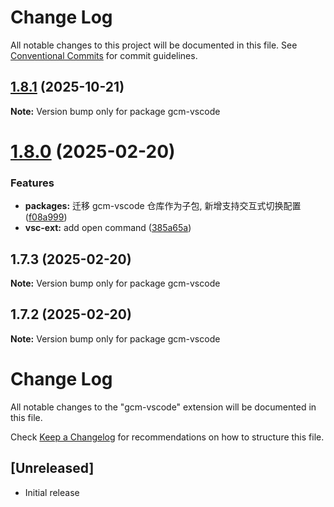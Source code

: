 # Change Log

All notable changes to this project will be documented in this file.
See [Conventional Commits](https://conventionalcommits.org) for commit guidelines.

## [1.8.1](https://github.com/lexmin0412/git-config-manager/compare/v1.8.0...v1.8.1) (2025-10-21)

**Note:** Version bump only for package gcm-vscode





# [1.8.0](https://github.com/lexmin0412/git-config-manager/compare/v1.7.1...v1.8.0) (2025-02-20)


### Features

* **packages:** 迁移 gcm-vscode 仓库作为子包, 新增支持交互式切换配置 ([f08a999](https://github.com/lexmin0412/git-config-manager/commit/f08a99948d23adfebc4c595a1b0898c1174805b2))
* **vsc-ext:** add open command ([385a65a](https://github.com/lexmin0412/git-config-manager/commit/385a65aa92364fa82cef37975a470031acb5af0a))





## 1.7.3 (2025-02-20)

**Note:** Version bump only for package gcm-vscode





## 1.7.2 (2025-02-20)

**Note:** Version bump only for package gcm-vscode





# Change Log

All notable changes to the "gcm-vscode" extension will be documented in this file.

Check [Keep a Changelog](http://keepachangelog.com/) for recommendations on how to structure this file.

## [Unreleased]

- Initial release
